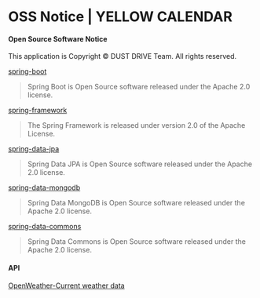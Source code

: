 # OSS Notice | YELLOW CALENDAR

#### Open Source Software Notice

This application is Copyright © DUST DRIVE Team. All rights reserved.

[spring-boot](https://github.com/spring-projects/spring-boot)

> Spring Boot is Open Source software released under the Apache 2.0 license.

[spring-framework](https://github.com/spring-projects/spring-framework)

> The Spring Framework is released under version 2.0 of the Apache License.

[spring-data-jpa](https://github.com/spring-projects/spring-data-jpa)

> Spring Data JPA is Open Source software released under the Apache 2.0 license.

[spring-data-mongodb](https://github.com/spring-projects/spring-data-mongodb)

> Spring Data MongoDB is Open Source software released under the Apache 2.0 license.

[spring-data-commons](https://github.com/spring-projects/spring-data-commons)

> Spring Data Commons is Open Source software released under the Apache 2.0 license.

#### API

[OpenWeather-Current weather data](https://openweathermap.org/current)

